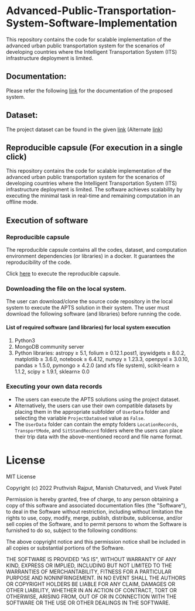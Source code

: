 # Advanced-Public-Transportation-System-Software-Implementation

This repository contains the code for scalable implementation of the advanced urban public transportation system for the scenarios of developing countries where the Intelligent Transportation System (ITS) infrastructure deployment is limited. 

## Documentation:
Please refer the following [link](https://pruthvishrajput.github.io/Advanced-Public-Transportation-System-Software-Implementation/) for the documentation of the proposed system.

## Dataset: 
The project dataset can be found in the given [link](https://doi.org/10.17632/39hjn56wkp.1) (Alternate [link](https://drive.google.com/drive/folders/1ysoAymbBmF03MFmwlD9ul9z-ISxZDWU_?usp=sharing))

## Reproducible capsule (For execution in a single click)


This repository contains the code for scalable implementation of the advanced urban public transportation system for the scenarios of developing countries where the Intelligent Transportation System (ITS) infrastructure deployment is limited. The software achieves scalability by executing the minimal task in real-time and remaining computation in an offline mode. 

## Execution of software
### Reproducible capsule
The reproducible capsule contains all the codes, dataset, and computation environment dependencies (or libraries) in a docker. It guarantees the reproducibility of the code. 

Click [here](https://codeocean.com/capsule/9953786/tree) to execute the reproducible capsule.

### Downloading the file on the local system.
The user can download/clone the source code repository in the local system to execute the APTS solution in their system. The user must download the following software (and libraries) before running the code.

#### List of required software (and libraries) for local system execution
1. Python3
2. MongoDB community server
3. Python libraries: astropy ≥ 5.1, folium ≥ 0.12.1.post1, ipywidgets ≥ 8.0.2, matplotlib ≥ 3.6.0, notebook ≥ 6.4.12, numpy ≥ 1.23.3, openpyxl ≥ 3.0.10, pandas ≥ 1.5.0, pymongo ≥ 4.2.0 (and xfs file system), scikit-learn ≥ 1.1.2, scipy ≥ 1.9.1, sklearn≥ 0.0

### Executing your own data records 

- The users can execute the APTS solutions using the project dataset. 
- Alternatively,  the users can use their own compatible datasets by placing them in the appropriate subfolder of `UserData` folder and selecting the variable `ProjectDataUsed` value as `False`. 
- The `UserData` folder can contain the empty folders `LocationRecords`, `TransportMode`, and `SitStandRecord` folders where the users can place their trip data with the above-mentioned record and file name format. 


# License
MIT License

Copyright (c) 2022 Pruthvish Rajput, Manish Chaturvedi, and Vivek Patel

Permission is hereby granted, free of charge, to any person obtaining a copy
of this software and associated documentation files (the "Software"), to deal
in the Software without restriction, including without limitation the rights
to use, copy, modify, merge, publish, distribute, sublicense, and/or sell
copies of the Software, and to permit persons to whom the Software is
furnished to do so, subject to the following conditions:

The above copyright notice and this permission notice shall be included in all
copies or substantial portions of the Software.

THE SOFTWARE IS PROVIDED "AS IS", WITHOUT WARRANTY OF ANY KIND, EXPRESS OR
IMPLIED, INCLUDING BUT NOT LIMITED TO THE WARRANTIES OF MERCHANTABILITY,
FITNESS FOR A PARTICULAR PURPOSE AND NONINFRINGEMENT. IN NO EVENT SHALL THE
AUTHORS OR COPYRIGHT HOLDERS BE LIABLE FOR ANY CLAIM, DAMAGES OR OTHER
LIABILITY, WHETHER IN AN ACTION OF CONTRACT, TORT OR OTHERWISE, ARISING FROM,
OUT OF OR IN CONNECTION WITH THE SOFTWARE OR THE USE OR OTHER DEALINGS IN THE
SOFTWARE.
